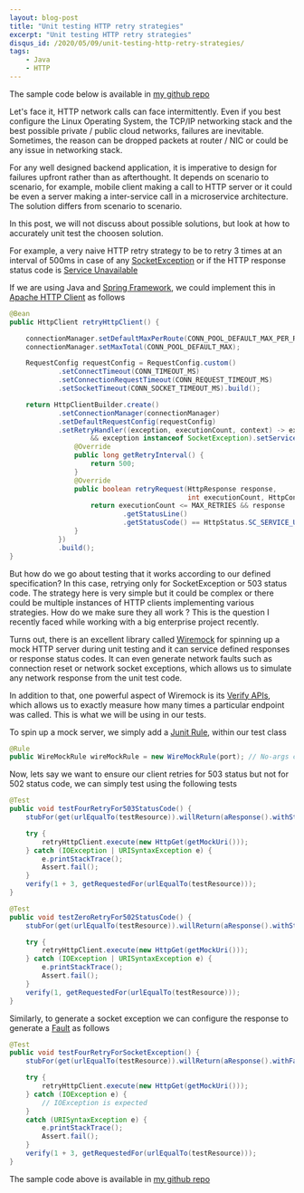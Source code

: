 ```yaml
---
layout: blog-post
title: "Unit testing HTTP retry strategies"
excerpt: "Unit testing HTTP retry strategies"
disqus_id: /2020/05/09/unit-testing-http-retry-strategies/
tags:
    - Java
    - HTTP
---
```


The sample code below is available in [my github repo](https://github.com/madhur/unit-test-http-retry)

Let's face it, HTTP network calls can face intermittently. Even if you best configure the Linux Operating System, the TCP/IP networking stack and the best possible private / public cloud networks, failures are inevitable. Sometimes, the reason can be dropped packets at router / NIC or could be any issue in networking stack.

For any well designed backend application, it is imperative to design for failures upfront rather than as afterthought. It depends on scenario to scenario, for example, mobile client making a call to HTTP server or it could be even a server making a inter-service call in a microservice architecture. The solution differs from scenario to scenario.

In this post, we will not discuss about possible solutions, but look at how to accurately unit test the choosen solution.

For example, a very naive HTTP retry strategy to be to retry 3 times at an interval of 500ms in case of any [SocketException](https://docs.oracle.com/javase/7/docs/api/java/net/SocketException.html) or if the HTTP response status code is [Service Unavailable](https://developer.mozilla.org/en-US/docs/Web/HTTP/Status/503)

If we are using Java and [Spring Framework](https://spring.io/), we could implement this in [Apache HTTP Client](https://hc.apache.org/httpcomponents-client-ga/) as follows

```java
@Bean
public HttpClient retryHttpClient() {

    connectionManager.setDefaultMaxPerRoute(CONN_POOL_DEFAULT_MAX_PER_ROUTE);
    connectionManager.setMaxTotal(CONN_POOL_DEFAULT_MAX);

    RequestConfig requestConfig = RequestConfig.custom()
            .setConnectTimeout(CONN_TIMEOUT_MS)
            .setConnectionRequestTimeout(CONN_REQUEST_TIMEOUT_MS)
            .setSocketTimeout(CONN_SOCKET_TIMEOUT_MS).build();

    return HttpClientBuilder.create()
            .setConnectionManager(connectionManager)
            .setDefaultRequestConfig(requestConfig)
            .setRetryHandler((exception, executionCount, context) -> executionCount <= MAX_RETRIES
                    && exception instanceof SocketException).setServiceUnavailableRetryStrategy(new ServiceUnavailableRetryStrategy() {
                @Override
                public long getRetryInterval() {
                    return 500;
                }
                @Override
                public boolean retryRequest(HttpResponse response,
                                            int executionCount, HttpContext context) {
                    return executionCount <= MAX_RETRIES && response
                            .getStatusLine()
                            .getStatusCode() == HttpStatus.SC_SERVICE_UNAVAILABLE;
                }
            })
            .build();
}
```

But how do we go about testing that it works according to our defined specification? In this case, retrying only for SocketException or 503 status code. The strategy here is very simple but it could be complex or there could be multiple instances of HTTP clients implementing various strategies. How do we make sure they all work ? This is the question I recently faced while working with a big enterprise project recently.

Turns out, there is an excellent library called [Wiremock](http://wiremock.org/) for spinning up a mock HTTP server during unit testing and it can service defined responses or response status codes. It can even generate network faults such as connection reset or network socket exceptions, which allows us to simulate any network response from the unit test code.

In addition to that, one powerful aspect of Wiremock is its [Verify APIs](http://wiremock.org/docs/verifying/), which allows us to exactly measure how many times a particular endpoint was called. This is what we will be using in our tests.

To spin up a mock server, we simply add a [Junit Rule](https://junit.org/junit4/javadoc/4.12/org/junit/Rule.html), within our test class

```java
@Rule
public WireMockRule wireMockRule = new WireMockRule(port); // No-args constructor defaults to port 8080
```

Now, lets say we want to ensure our client retries for 503 status but not for 502 status code, we can simply test using the following tests

```java
@Test
public void testFourRetryFor503StatusCode() {
    stubFor(get(urlEqualTo(testResource)).willReturn(aResponse().withStatus(503)));

    try {
        retryHttpClient.execute(new HttpGet(getMockUri()));
    } catch (IOException | URISyntaxException e) {
        e.printStackTrace();
        Assert.fail();
    }
    verify(1 + 3, getRequestedFor(urlEqualTo(testResource)));
}

@Test
public void testZeroRetryFor502StatusCode() {
    stubFor(get(urlEqualTo(testResource)).willReturn(aResponse().withStatus(502)));

    try {
        retryHttpClient.execute(new HttpGet(getMockUri()));
    } catch (IOException | URISyntaxException e) {
        e.printStackTrace();
        Assert.fail();
    }
    verify(1, getRequestedFor(urlEqualTo(testResource)));
}
```

Similarly, to generate a socket exception we can configure the response to generate a [Fault](http://wiremock.org/docs/simulating-faults/) as follows

```java
@Test
public void testFourRetryForSocketException() {
    stubFor(get(urlEqualTo(testResource)).willReturn(aResponse().withFault(Fault.CONNECTION_RESET_BY_PEER)));

    try {
        retryHttpClient.execute(new HttpGet(getMockUri()));
    } catch (IOException e) {
        // IOException is expected
    }
    catch (URISyntaxException e) {
        e.printStackTrace();
        Assert.fail();
    }
    verify(1 + 3, getRequestedFor(urlEqualTo(testResource)));
}
```

The sample code above is available in [my github repo](https://github.com/madhur/unit-test-http-retry)
